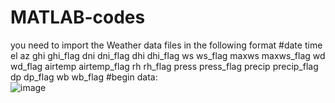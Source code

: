 # MATLAB-codes
you need to import the Weather data files in the following format
#date time	el	az	ghi	ghi_flag	dni	dni_flag	dhi	dhi_flag	ws	ws_flag	maxws	maxws_flag	wd	wd_flag	airtemp	airtemp_flag	rh	rh_flag	press	press_flag	precip	precip_flag	dp	dp_flag	wb	wb_flag
#begin data:																										
![image](https://user-images.githubusercontent.com/70851574/217402583-c2a423f4-5b0c-4cab-9b0a-af4ba4de72ea.png)
